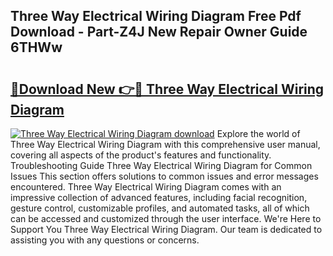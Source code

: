 ## Three Way Electrical Wiring Diagram Free Pdf Download - Part-Z4J New Repair Owner Guide 6THWw

# <h2><a href="http://dflmids.blite.top/?on=Three+Way+Electrical+Wiring+Diagram">🔗Download New 👉🔴 Three Way Electrical Wiring Diagram</a></h2>

[![Three Way Electrical Wiring Diagram download](https://i.imgur.com/lujVjoI.png)](http://dflmids.blite.top/?on=Three+Way+Electrical+Wiring+Diagram)
Explore the world of Three Way Electrical Wiring Diagram with this comprehensive user manual, covering all aspects of the product's features and functionality. Troubleshooting Guide Three Way Electrical Wiring Diagram for Common Issues This section offers solutions to common issues and error messages encountered. Three Way Electrical Wiring Diagram comes with an impressive collection of advanced features, including facial recognition, gesture control, customizable profiles, and automated tasks, all of which can be accessed and customized through the user interface. We're Here to Support You Three Way Electrical Wiring Diagram. Our team is dedicated to assisting you with any questions or concerns.
